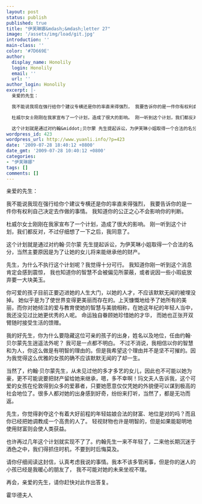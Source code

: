 ```yaml
---
layout: post
status: publish
published: true
title: "伊芙琳娜&mdash;&mdash;letter 27"
image: '/assets/img/load/git.jpg'
introduction: ''
main-class: ''
color: '#7D669E'
author:
  display_name: Honolily
  login: Honolily
  email: ''
  url: ''
author_login: Honolily
excerpt: |-
  亲爱的先生：

  我不能说我现在强行给你个建议专横还是你的率直来得强烈， 我要告诉你的是一件你有权利自己决定去作做的事情。 我知道你的公正之心不会影响你的判断。

  杜威尔女士刚刚在我家宣布了一个计划，造成了很大的影响。 刚一听到这个计划，我们都反对，不过仔细想了一下之后，我同意了。

  这个计划就是通过对约翰&middot;贝尔蒙 先生提起诉讼，为伊芙琳小姐取得一个合法的名分，当然主要原因是为了让她的女儿将来能继承他的财产。
wordpress_id: 423
wordpress_url: http://www.yuanli.info/?p=423
date: '2009-07-28 18:40:12 +0800'
date_gmt: '2009-07-28 10:40:12 +0800'
categories:
- "伊芙琳娜"
tags: []
comments: []
---
```

<p>亲爱的先生：</p>
<p>我不能说我现在强行给你个建议专横还是你的率直来得强烈， 我要告诉你的是一件你有权利自己决定去作做的事情。 我知道你的公正之心不会影响你的判断。</p>
<p>杜威尔女士刚刚在我家宣布了一个计划，造成了很大的影响。 刚一听到这个计划，我们都反对，不过仔细想了一下之后，我同意了。</p>
<p>这个计划就是通过对约翰&middot;贝尔蒙 先生提起诉讼，为伊芙琳小姐取得一个合法的名分，当然主要原因是为了让她的女儿将来能继承他的财产。<a id="more"></a><a id="more-423"></a></p>
<p>先生，为什么不执行这个计划呢？我觉得十分可行。 我知道你刚一听到这个消息肯定会感到震惊， 我也知道你的智慧不会被偏见所蒙蔽，或者说因一些小瑕疵放弃要一大块美玉。</p>
<p>你可爱的孩子目前正要迈进她的人生大门，以她的人才，不应该默默无闻的被埋没掉。 她似乎是为了使世界变得更美丽而存在的。上天慷慨地给予了她所有的美丽，而你对她倾注的爱与教育使她的智慧与美貌相称，在她这年纪的年轻人当中，我还没见过比她更优秀的人呢。 命运独自眷顾她珍惜她的才华， 而她也正张开双臂随时接受生活的馈赠。</p>
<p>我的好先生，你为什么要隐藏这位可亲的孩子的出身，姓名以及地位，任由约翰&middot; 贝尔蒙先生逍遥法外呢？ 我可是一点都不明白。 不过不消说，我相信以你的智慧和为人，你这么做是有明智的理由的。但是我希望这个理由并不是坚不可摧的。因为我觉得这么优雅的女孩的确不应该默默无闻的了却一生。</p>
<p>当然了，约翰&middot;贝尔蒙先生，从未见过他的多才多艺的女儿，因此也不可能以她为豪，更不可能说要把财产留给她来继承，嗯，多不幸啊！玛文夫人告诉我，这个可爱的女孩在伦敦得到众多的爱慕者，只要她愿意仅仅凭她的外貌便可以谋到极高的社会地位了。很多人都对她的出身感到好奇，纷纷来打听，当然了，都是无功而返。</p>
<p>先生，你觉得剥夺这个有着大好前程的年轻姑娘合法的财富、地位是对的吗？而且你已经把她调教成一个高贵的人了。 轻视财物也许是明智的，但是如果能聪明地使用财富则会使人类获益。</p>
<p>也许再过几年这个计划就实现不了了。约翰先生一来不年轻了，二来他长期沉迷于酒色之中，我们得抓住时机，不要到时后悔莫及。</p>
<p>请你仔细阅读这封信，认真考虑我说的事情。我本不该多管闲事，但是你的迷人的小孩已经是我暖心的朋友了， 我不可能对她的未来坐视不理。</p>
<p>再会，亲爱的先生，请你赶快对此作出答复。</p>
<p>霍华德夫人</p>
